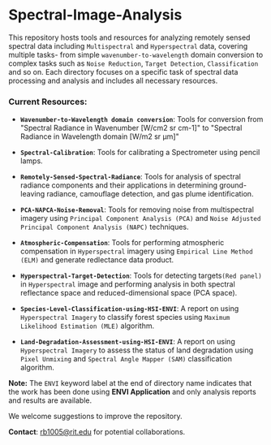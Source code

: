# Spectral-Image-Analysis

This repository hosts tools and resources for analyzing remotely sensed spectral data including `Multispectral` and `Hyperspectral` data, covering multiple tasks- from simple `wavenumber-to-wavelength` domain conversion to complex tasks such as `Noise Reduction`, `Target Detection`, `Classification` and so on. Each directory focuses on a specific task of spectral data processing and analysis and includes all necessary resources.

### Current Resources:
- **`Wavenumber-to-Wavelength domain conversion`**: Tools for conversion from "Spectral Radiance in Wavenumber [W/cm2 sr cm-1]" to "Spectral Radiance in Wavelength domain [W/m2 sr μm]"

- **`Spectral-Calibration`**: Tools for calibrating a Spectrometer using pencil lamps.

- **`Remotely-Sensed-Spectral-Radiance`**: Tools for analysis of spectral radiance components and their applications in determining ground-leaving radiance, camouflage detection, and gas plume identification.

- **`PCA-NAPCA-Noise-Removal`**: Tools for removing noise from multispectral imagery using `Principal Component Analysis (PCA)` and `Noise Adjusted Principal Component Analysis (NAPC)` techniques.

- **`Atmospheric-Compensation`**: Tools for performing atmospheric compensation in `Hyperspectral` imagery using `Empirical Line Method (ELM)` and generate redlectance data product.

- **`Hyperspectral-Target-Detection`**: Tools for detecting targets`(Red panel)` in `Hyperspectral` image and performing analysis in both spectral reflectance space and reduced-dimensional space (PCA space).

- **`Species-Level-Classification-using-HSI-ENVI`**: A report on using `Hyperspectral Imagery` to classify forest species using `Maximum Likelihood Estimation (MLE)` algorithm. 

- **`Land-Degradation-Assessment-using-HSI-ENVI`**: A report on using `Hyperspectral Imagery` to assess the status of land degradation using `Pixel Unmixing` and `Spectral Angle Mapper (SAM)` classification algorithm. 


**Note:** The `ENVI` keyword label at the end of directory name indicates that the work has been done using **ENVI Application** and only analysis reports and results are available.

We welcome suggestions to improve the repository.  

**Contact**: [rb1005@rit.edu](mailto:rb1005@rit.edu) for potential collaborations.

